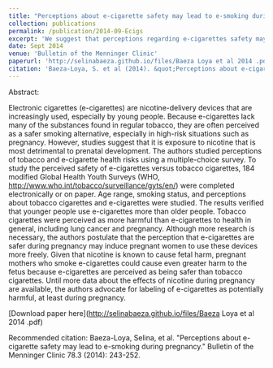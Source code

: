 ```yaml
---
title: "Perceptions about e-cigarette safety may lead to e-smoking during pregnancy"
collection: publications
permalink: /publication/2014-09-Ecigs
excerpt: 'We suggest that perceptions regarding e-cigarettes safety may lead to nictoine exposure during pregnancy.'
date: Sept 2014
venue: 'Bulletin of the Menninger Clinic'
paperurl: 'http://selinabaeza.github.io/files/Baeza Loya et al 2014 .pdf'
citation: 'Baeza-Loya, S. et al (2014). &quot;Perceptions about e-cigarette safety may lead to e-smoking during pregnancy.&quot; <i>Bulletin of the Menninger Clinic 1</i>. 78.3 (2014): 243-252.'
---
```

Abstract:

Electronic cigarettes (e-cigarettes) are nicotine-delivery devices that are increasingly used, especially by young people. Because e-cigarettes lack many of the substances found in regular tobacco, they are often perceived as a safer smoking alternative, especially in high-risk situations such as pregnancy. However, studies suggest that it is exposure to nicotine that is most detrimental to prenatal development. The authors studied perceptions of tobacco and e-cigarette health risks using a multiple-choice survey. To study the perceived safety of e-cigarettes versus tobacco cigarettes, 184 modified Global Health Youth Surveys (WHO, http://www.who.int/tobacco/surveillance/gyts/en/) were completed electronically or on paper. Age range, smoking status, and perceptions about tobacco cigarettes and e-cigarettes were studied. The results verified that younger people use e-cigarettes more than older people. Tobacco cigarettes were perceived as more harmful than e-cigarettes to health in general, including lung cancer and pregnancy. Although more research is necessary, the authors postulate that the perception that e-cigarettes are safer during pregnancy may induce pregnant women to use these devices more freely. Given that nicotine is known to cause fetal harm, pregnant mothers who smoke e-cigarettes could cause even greater harm to the fetus because e-cigarettes are perceived as being safer than tobacco cigarettes. Until more data about the effects of nicotine during pregnancy are available, the authors advocate for labeling of e-cigarettes as potentially harmful, at least during pregnancy.

[Download paper here](http://selinabaeza.github.io/files/Baeza Loya et al 2014 .pdf)

Recommended citation: Baeza-Loya, Selina, et al. "Perceptions about e-cigarette safety may lead to e-smoking during pregnancy." Bulletin of the Menninger Clinic 78.3 (2014): 243-252.
